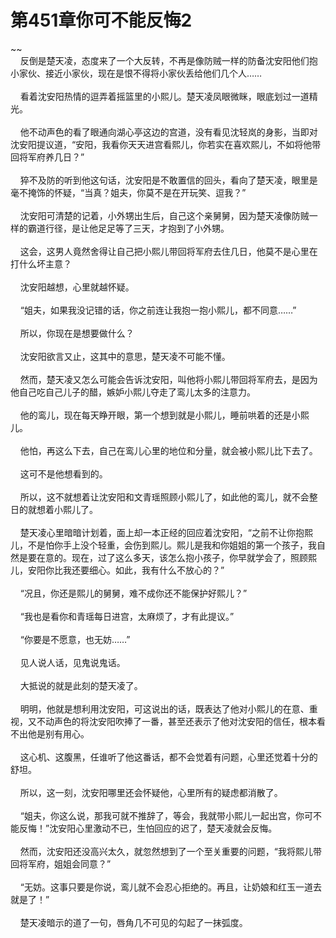 # 第451章你可不能反悔2
~~<br>&nbsp;&nbsp;&nbsp;&nbsp;反倒是楚天凌，态度来了一个大反转，不再是像防贼一样的防备沈安阳他们抱小家伙、接近小家伙，现在是恨不得将小家伙丢给他们几个人……<br><br>&nbsp;&nbsp;&nbsp;&nbsp;看着沈安阳热情的逗弄着摇篮里的小熙儿。楚天凌凤眼微眯，眼底划过一道精光。<br><br>&nbsp;&nbsp;&nbsp;&nbsp;他不动声色的看了眼通向湖心亭这边的宫道，没有看见沈轻岚的身影，当即对沈安阳提议道，“安阳，我看你天天进宫看熙儿，你若实在喜欢熙儿，不如将他带回将军府养几日？”<br><br>&nbsp;&nbsp;&nbsp;&nbsp;猝不及防的听到他这句话，沈安阳是不敢置信的回头，看向了楚天凌，眼里是毫不掩饰的怀疑，“当真？姐夫，你莫不是在开玩笑、逗我？”<br><br>&nbsp;&nbsp;&nbsp;&nbsp;沈安阳可清楚的记着，小外甥出生后，自己这个亲舅舅，因为楚天凌像防贼一样的霸道行径，是让他足足等了三天，才抱到了小外甥。<br><br>&nbsp;&nbsp;&nbsp;&nbsp;这会，这男人竟然舍得让自己把小熙儿带回将军府去住几日，他莫不是心里在打什么坏主意？<br><br>&nbsp;&nbsp;&nbsp;&nbsp;沈安阳越想，心里就越怀疑。<br><br>&nbsp;&nbsp;&nbsp;&nbsp;“姐夫，如果我没记错的话，你之前连让我抱一抱小熙儿，都不同意……”<br><br>&nbsp;&nbsp;&nbsp;&nbsp;所以，你现在是想要做什么？<br><br>&nbsp;&nbsp;&nbsp;&nbsp;沈安阳欲言又止，这其中的意思，楚天凌不可能不懂。<br><br>&nbsp;&nbsp;&nbsp;&nbsp;然而，楚天凌又怎么可能会告诉沈安阳，叫他将小熙儿带回将军府去，是因为他自己吃自己儿子的醋，嫉妒小熙儿夺走了鸾儿太多的注意力。<br><br>&nbsp;&nbsp;&nbsp;&nbsp;他的鸾儿，现在每天睁开眼，第一个想到就是小熙儿，睡前哄着的还是小熙儿。<br><br>&nbsp;&nbsp;&nbsp;&nbsp;他怕，再这么下去，自己在鸾儿心里的地位和分量，就会被小熙儿比下去了。<br><br>&nbsp;&nbsp;&nbsp;&nbsp;这可不是他想看到的。<br><br>&nbsp;&nbsp;&nbsp;&nbsp;所以，这不就想着让沈安阳和文青瑶照顾小熙儿了，如此他的鸾儿，就不会整日的就想着小熙儿了。<br><br>&nbsp;&nbsp;&nbsp;&nbsp;楚天凌心里暗暗计划着，面上却一本正经的回应着沈安阳，“之前不让你抱熙儿，不是怕你手上没个轻重，会伤到熙儿。熙儿是我和你姐姐的第一个孩子，我自然是要在意的。现在，过了这么多天，该怎么抱小孩子，你早就学会了，照顾熙儿，安阳你比我还要细心。如此，我有什么不放心的？”<br><br>&nbsp;&nbsp;&nbsp;&nbsp;“况且，你还是熙儿的舅舅，难不成你还不能保护好熙儿？”<br><br>&nbsp;&nbsp;&nbsp;&nbsp;“我也是看你和青瑶每日进宫，太麻烦了，才有此提议。”<br><br>&nbsp;&nbsp;&nbsp;&nbsp;“你要是不愿意，也无妨……”<br><br>&nbsp;&nbsp;&nbsp;&nbsp;见人说人话，见鬼说鬼话。<br><br>&nbsp;&nbsp;&nbsp;&nbsp;大抵说的就是此刻的楚天凌了。<br><br>&nbsp;&nbsp;&nbsp;&nbsp;明明，他就是想利用沈安阳，可这说出的话，既表达了他对小熙儿的在意、重视，又不动声色的将沈安阳吹捧了一番，甚至还表示了他对沈安阳的信任，根本看不出他是别有用心。<br><br>&nbsp;&nbsp;&nbsp;&nbsp;这心机、这腹黑，任谁听了他这番话，都不会觉着有问题，心里还觉着十分的舒坦。<br><br>&nbsp;&nbsp;&nbsp;&nbsp;所以，这一刻，沈安阳哪里还会怀疑他，心里所有的疑虑都消散了。<br><br>&nbsp;&nbsp;&nbsp;&nbsp;“姐夫，你这么说，那我可就不推辞了，等会，我就带小熙儿一起出宫，你可不能反悔！”沈安阳心里激动不已，生怕回应的迟了，楚天凌就会反悔。<br><br>&nbsp;&nbsp;&nbsp;&nbsp;然而，沈安阳还没高兴太久，就忽然想到了一个至关重要的问题，“我将熙儿带回将军府，姐姐会同意？”<br><br>&nbsp;&nbsp;&nbsp;&nbsp;“无妨。这事只要是你说，鸾儿就不会忍心拒绝的。再且，让奶娘和红玉一道去就是了！”<br><br>&nbsp;&nbsp;&nbsp;&nbsp;楚天凌暗示的道了一句，唇角几不可见的勾起了一抹弧度。<br><br>
                    

<script>_fwqdsqadxfw()</script>
<div><script>_dfwf1dw();</script></div>
<div><script>_dfwf1agdw();</script></div>
                